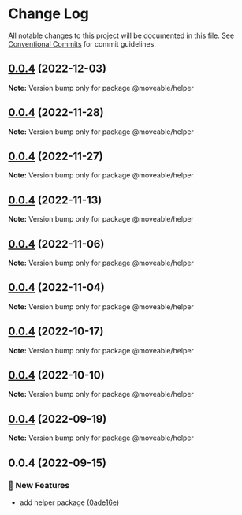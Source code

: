 # Change Log

All notable changes to this project will be documented in this file.
See [Conventional Commits](https://conventionalcommits.org) for commit guidelines.

## [0.0.4](https://github.com/daybrush/moveable/blob/master/packages/helper/compare/@moveable/helper@0.0.4...@moveable/helper@0.0.4) (2022-12-03)

**Note:** Version bump only for package @moveable/helper





## [0.0.4](https://github.com/daybrush/moveable/blob/master/packages/helper/compare/@moveable/helper@0.0.4...@moveable/helper@0.0.4) (2022-11-28)

**Note:** Version bump only for package @moveable/helper





## [0.0.4](https://github.com/daybrush/moveable/blob/master/packages/helper/compare/@moveable/helper@0.0.4...@moveable/helper@0.0.4) (2022-11-27)

**Note:** Version bump only for package @moveable/helper





## [0.0.4](https://github.com/daybrush/moveable/blob/master/packages/helper/compare/@moveable/helper@0.0.4...@moveable/helper@0.0.4) (2022-11-13)

**Note:** Version bump only for package @moveable/helper





## [0.0.4](https://github.com/daybrush/moveable/blob/master/packages/helper/compare/@moveable/helper@0.0.4...@moveable/helper@0.0.4) (2022-11-06)

**Note:** Version bump only for package @moveable/helper





## [0.0.4](https://github.com/daybrush/moveable/blob/master/packages/helper/compare/@moveable/helper@0.0.4...@moveable/helper@0.0.4) (2022-11-04)

**Note:** Version bump only for package @moveable/helper





## [0.0.4](https://github.com/daybrush/moveable/blob/master/packages/helper/compare/@moveable/helper@0.0.4...@moveable/helper@0.0.4) (2022-10-17)

**Note:** Version bump only for package @moveable/helper





## [0.0.4](https://github.com/daybrush/moveable/blob/master/packages/helper/compare/@moveable/helper@0.0.4...@moveable/helper@0.0.4) (2022-10-10)

**Note:** Version bump only for package @moveable/helper





## [0.0.4](https://github.com/daybrush/moveable/blob/master/packages/helper/compare/@moveable/helper@0.0.4...@moveable/helper@0.0.4) (2022-09-19)

**Note:** Version bump only for package @moveable/helper





## 0.0.4 (2022-09-15)


### :rocket: New Features

* add helper package ([0ade16e](https://github.com/daybrush/moveable/blob/master/packages/helper/commit/0ade16e9f0dd3adfe41a0ea92d2eb4a81d5aaade))

